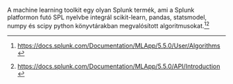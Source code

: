 A machine learning toolkit egy olyan Splunk termék, ami a Splunk platformon futó SPL nyelvbe integrál scikit-learn, pandas, statsmodel, numpy és scipy python könyvtárakban megvalósított algoritmusokat.[^1][^2]




[^1]: https://docs.splunk.com/Documentation/MLApp/5.5.0/User/Algorithms
[^2]: https://docs.splunk.com/Documentation/MLApp/5.5.0/API/Introduction